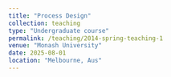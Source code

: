 ```yaml
---
title: "Process Design"
collection: teaching
type: "Undergraduate course"
permalink: /teaching/2014-spring-teaching-1
venue: "Monash University"
date: 2025-08-01
location: "Melbourne, Aus"
---
```


